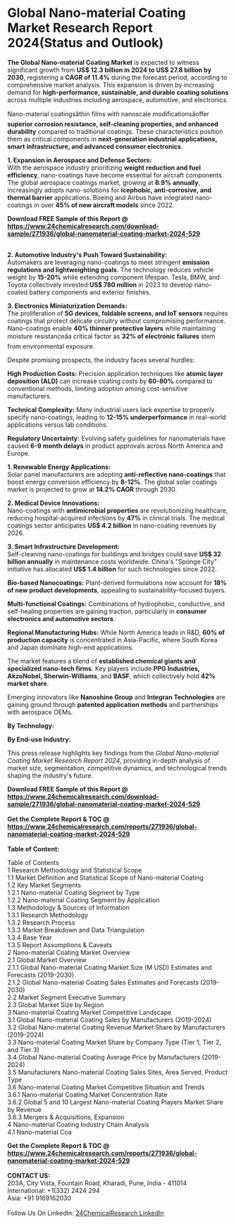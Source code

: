 <h1>Global Nano-material Coating Market Research Report 2024(Status and Outlook)</h1><p><strong>The Global Nano-material Coating Market</strong> is expected to witness significant growth from <strong>US$ 12.3 billion in 2024 to US$ 27.8 billion by 2030</strong>, registering a <strong>CAGR of 11.4%</strong> during the forecast period, according to comprehensive market analysis. This expansion is driven by increasing demand for <strong>high-performance, sustainable, and durable coating solutions</strong> across multiple industries including aerospace, automotive, and electronics.</p><p>Nano-material coatingsâthin films with nanoscale modificationsâoffer <strong>superior corrosion resistance, self-cleaning properties, and enhanced durability</strong> compared to traditional coatings. These characteristics position them as critical components in <strong>next-generation industrial applications, smart infrastructure, and advanced consumer electronics</strong>.</p><p><strong>1. Expansion in Aerospace and Defense Sectors:</strong><br>
With the aerospace industry prioritizing <strong>weight reduction and fuel efficiency</strong>, nano-coatings have become essential for aircraft components. The global aerospace coatings market, growing at <strong>8.9% annually</strong>, increasingly adopts nano-solutions for <strong>icephobic, anti-corrosive, and thermal barrier</strong> applications. Boeing and Airbus have integrated nano-coatings in over <strong>45% of new aircraft models</strong> since 2022.</p><div><b>Download FREE Sample of this Report @ 
            <a href="https://www.24chemicalresearch.com/download-sample/271936/global-nanomaterial-coating-market-2024-529">
            https://www.24chemicalresearch.com/download-sample/271936/global-nanomaterial-coating-market-2024-529</a></b></div><br><p><strong>2. Automotive Industry's Push Toward Sustainability:</strong><br>
Automakers are leveraging nano-coatings to meet stringent <strong>emission regulations and lightweighting goals</strong>. The technology reduces vehicle weight by <strong>15-20%</strong> while extending component lifespan. Tesla, BMW, and Toyota collectively invested <strong>US$ 780 million</strong> in 2023 to develop nano-coated battery components and exterior finishes.</p><p><strong>3. Electronics Miniaturization Demands:</strong><br>
The proliferation of <strong>5G devices, foldable screens, and IoT sensors</strong> requires coatings that protect delicate circuitry without compromising performance. Nano-coatings enable <strong>40% thinner protective layers</strong> while maintaining moisture resistanceâa critical factor as <strong>32% of electronic failures</strong> stem from environmental exposure.</p><p>Despite promising prospects, the industry faces several hurdles:</p><p><strong>High Production Costs:</strong> Precision application techniques like <strong>atomic layer deposition (ALD)</strong> can increase coating costs by <strong>60-80%</strong> compared to conventional methods, limiting adoption among cost-sensitive manufacturers.</p><p><strong>Technical Complexity:</strong> Many industrial users lack expertise to properly specify nano-coatings, leading to <strong>12-15% underperformance</strong> in real-world applications versus lab conditions.</p><p><strong>Regulatory Uncertainty:</strong> Evolving safety guidelines for nanomaterials have caused <strong>6-9 month delays</strong> in product approvals across North America and Europe.</p><p><strong>1. Renewable Energy Applications:</strong><br>
Solar panel manufacturers are adopting <strong>anti-reflective nano-coatings</strong> that boost energy conversion efficiency by <strong>8-12%</strong>. The global solar coatings market is projected to grow at <strong>14.2% CAGR</strong> through 2030.</p><p><strong>2. Medical Device Innovations:</strong><br>
Nano-coatings with <strong>antimicrobial properties</strong> are revolutionizing healthcare, reducing hospital-acquired infections by <strong>47%</strong> in clinical trials. The medical coatings sector anticipates <strong>US$ 4.2 billion</strong> in nano-coating revenues by 2026.</p><p><strong>3. Smart Infrastructure Development:</strong><br>
Self-cleaning nano-coatings for buildings and bridges could save <strong>US$ 32 billion annually</strong> in maintenance costs worldwide. China's "Sponge City" initiative has allocated <strong>US$ 1.4 billion</strong> for such technologies since 2022.</p><p><strong>Bio-based Nanocoatings:</strong> Plant-derived formulations now account for <strong>18% of new product developments</strong>, appealing to sustainability-focused buyers.</p><p><strong>Multi-functional Coatings:</strong> Combinations of hydrophobic, conductive, and self-healing properties are gaining traction, particularly in <strong>consumer electronics and automotive sectors</strong>.</p><p><strong>Regional Manufacturing Hubs:</strong> While North America leads in R&amp;D, <strong>60% of production capacity</strong> is concentrated in Asia-Pacific, where South Korea and Japan dominate high-end applications.</p><p>The market features a blend of <strong>established chemical giants and specialized nano-tech firms</strong>. Key players include <strong>PPG Industries, AkzoNobel, Sherwin-Williams</strong>, and <strong>BASF</strong>, which collectively hold <strong>42% market share</strong>.</p><p>Emerging innovators like <strong>Nanoshine Group</strong> and <strong>Integran Technologies</strong> are gaining ground through <strong>patented application methods</strong> and partnerships with aerospace OEMs.</p><p><strong>By Technology:</strong></p><p><strong>By End-use Industry:</strong></p><p>This press release highlights key findings from the <em>Global Nano-material Coating Market Research Report 2024</em>, providing in-depth analysis of market size, segmentation, competitive dynamics, and technological trends shaping the industry's future.</p><div><b>Download FREE Sample of this Report @ 
            <a href="https://www.24chemicalresearch.com/download-sample/271936/global-nanomaterial-coating-market-2024-529">
            https://www.24chemicalresearch.com/download-sample/271936/global-nanomaterial-coating-market-2024-529</a></b></div><br><div><b>Get the Complete Report & TOC @ 
            <a href="https://www.24chemicalresearch.com/reports/271936/global-nanomaterial-coating-market-2024-529">
            https://www.24chemicalresearch.com/reports/271936/global-nanomaterial-coating-market-2024-529</a></b></div><br>
            <b>Table of Content:</b><p>Table of Contents<br />
1 Research Methodology and Statistical Scope<br />
1.1 Market Definition and Statistical Scope of Nano-material Coating<br />
1.2 Key Market Segments<br />
1.2.1 Nano-material Coating Segment by Type<br />
1.2.2 Nano-material Coating Segment by Application<br />
1.3 Methodology & Sources of Information<br />
1.3.1 Research Methodology<br />
1.3.2 Research Process<br />
1.3.3 Market Breakdown and Data Triangulation<br />
1.3.4 Base Year<br />
1.3.5 Report Assumptions & Caveats<br />
2 Nano-material Coating Market Overview<br />
2.1 Global Market Overview<br />
2.1.1 Global Nano-material Coating Market Size (M USD) Estimates and Forecasts (2019-2030)<br />
2.1.2 Global Nano-material Coating Sales Estimates and Forecasts (2019-2030)<br />
2.2 Market Segment Executive Summary<br />
2.3 Global Market Size by Region<br />
3 Nano-material Coating Market Competitive Landscape<br />
3.1 Global Nano-material Coating Sales by Manufacturers (2019-2024)<br />
3.2 Global Nano-material Coating Revenue Market Share by Manufacturers (2019-2024)<br />
3.3 Nano-material Coating Market Share by Company Type (Tier 1, Tier 2, and Tier 3)<br />
3.4 Global Nano-material Coating Average Price by Manufacturers (2019-2024)<br />
3.5 Manufacturers Nano-material Coating Sales Sites, Area Served, Product Type<br />
3.6 Nano-material Coating Market Competitive Situation and Trends<br />
3.6.1 Nano-material Coating Market Concentration Rate<br />
3.6.2 Global 5 and 10 Largest Nano-material Coating Players Market Share by Revenue<br />
3.6.3 Mergers & Acquisitions, Expansion<br />
4 Nano-material Coating Industry Chain Analysis<br />
4.1 Nano-material Coa</p><div><b>Get the Complete Report & TOC @ 
            <a href="https://www.24chemicalresearch.com/reports/271936/global-nanomaterial-coating-market-2024-529">
            https://www.24chemicalresearch.com/reports/271936/global-nanomaterial-coating-market-2024-529</a></b></div><br><b>CONTACT US:</b><br>
            203A, City Vista, Fountain Road, Kharadi, Pune, India - 411014<br>
            International: +1(332) 2424 294<br>
            Asia: +91 9169162030 <br><br>
            Follow Us On LinkedIn: <a href="https://www.linkedin.com/company/24chemicalresearch/">24ChemicalResearch LinkedIn</a>